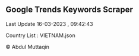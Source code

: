 

## Google Trends Keywords Scraper 
 
Last Update 16-03-2023 , 09:42:43

Country List :
VIETNAM.json



© Abdul Muttaqin 
